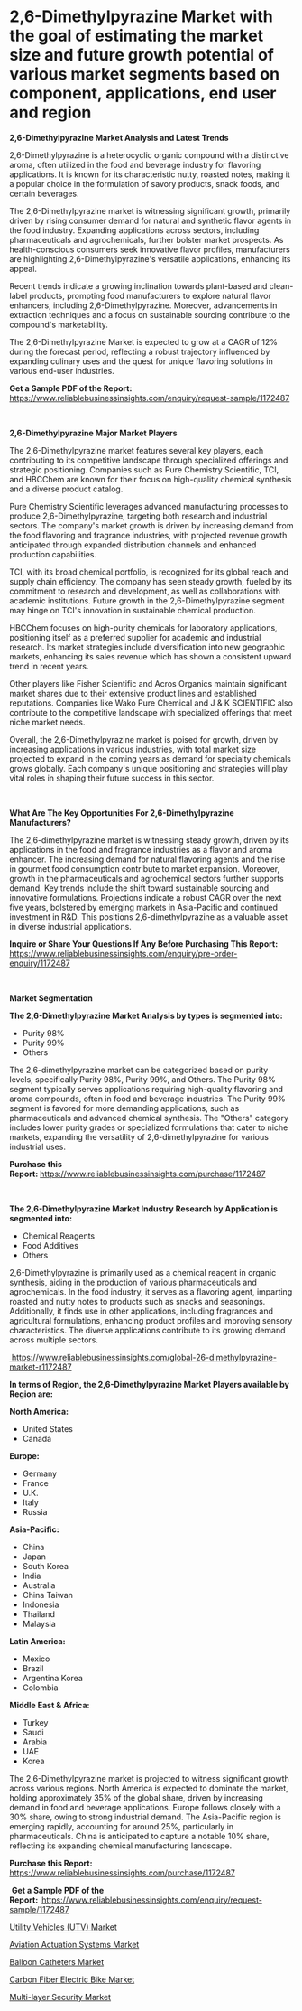 <p><h1>2,6-Dimethylpyrazine Market with the goal of estimating the market size and future growth potential of various market segments based on component, applications, end user and region</h1></p><p><strong>2,6-Dimethylpyrazine Market Analysis and Latest Trends</strong></p>
<p><p>2,6-Dimethylpyrazine is a heterocyclic organic compound with a distinctive aroma, often utilized in the food and beverage industry for flavoring applications. It is known for its characteristic nutty, roasted notes, making it a popular choice in the formulation of savory products, snack foods, and certain beverages.</p><p>The 2,6-Dimethylpyrazine market is witnessing significant growth, primarily driven by rising consumer demand for natural and synthetic flavor agents in the food industry. Expanding applications across sectors, including pharmaceuticals and agrochemicals, further bolster market prospects. As health-conscious consumers seek innovative flavor profiles, manufacturers are highlighting 2,6-Dimethylpyrazine's versatile applications, enhancing its appeal.</p><p>Recent trends indicate a growing inclination towards plant-based and clean-label products, prompting food manufacturers to explore natural flavor enhancers, including 2,6-Dimethylpyrazine. Moreover, advancements in extraction techniques and a focus on sustainable sourcing contribute to the compound's marketability. </p><p>The 2,6-Dimethylpyrazine Market is expected to grow at a CAGR of 12% during the forecast period, reflecting a robust trajectory influenced by expanding culinary uses and the quest for unique flavoring solutions in various end-user industries.</p></p>
<p><strong>Get a Sample PDF of the Report:&nbsp;</strong> <a href="https://www.reliablebusinessinsights.com/enquiry/request-sample/1172487?utm_campaign=62&utm_medium=2&utm_source=Github&utm_content=ia&utm_term=01102024&utm_id=26-dimethylpyrazine">https://www.reliablebusinessinsights.com/enquiry/request-sample/1172487</a></p>
<p>&nbsp;</p>
<p><strong>2,6-Dimethylpyrazine Major Market Players</strong></p>
<p><p>The 2,6-Dimethylpyrazine market features several key players, each contributing to its competitive landscape through specialized offerings and strategic positioning. Companies such as Pure Chemistry Scientific, TCI, and HBCChem are known for their focus on high-quality chemical synthesis and a diverse product catalog.</p><p>Pure Chemistry Scientific leverages advanced manufacturing processes to produce 2,6-Dimethylpyrazine, targeting both research and industrial sectors. The company's market growth is driven by increasing demand from the food flavoring and fragrance industries, with projected revenue growth anticipated through expanded distribution channels and enhanced production capabilities.</p><p>TCI, with its broad chemical portfolio, is recognized for its global reach and supply chain efficiency. The company has seen steady growth, fueled by its commitment to research and development, as well as collaborations with academic institutions. Future growth in the 2,6-Dimethylpyrazine segment may hinge on TCI's innovation in sustainable chemical production.</p><p>HBCChem focuses on high-purity chemicals for laboratory applications, positioning itself as a preferred supplier for academic and industrial research. Its market strategies include diversification into new geographic markets, enhancing its sales revenue which has shown a consistent upward trend in recent years.</p><p>Other players like Fisher Scientific and Acros Organics maintain significant market shares due to their extensive product lines and established reputations. Companies like Wako Pure Chemical and J & K SCIENTIFIC also contribute to the competitive landscape with specialized offerings that meet niche market needs.</p><p>Overall, the 2,6-Dimethylpyrazine market is poised for growth, driven by increasing applications in various industries, with total market size projected to expand in the coming years as demand for specialty chemicals grows globally. Each company's unique positioning and strategies will play vital roles in shaping their future success in this sector.</p></p>
<p>&nbsp;</p>
<p><strong>What Are The Key Opportunities For 2,6-Dimethylpyrazine Manufacturers?</strong></p>
<p><p>The 2,6-dimethylpyrazine market is witnessing steady growth, driven by its applications in the food and fragrance industries as a flavor and aroma enhancer. The increasing demand for natural flavoring agents and the rise in gourmet food consumption contribute to market expansion. Moreover, growth in the pharmaceuticals and agrochemical sectors further supports demand. Key trends include the shift toward sustainable sourcing and innovative formulations. Projections indicate a robust CAGR over the next five years, bolstered by emerging markets in Asia-Pacific and continued investment in R&D. This positions 2,6-dimethylpyrazine as a valuable asset in diverse industrial applications.</p></p>
<p><strong>Inquire or Share Your Questions If Any Before Purchasing This Report:</strong> <a href="https://www.reliablebusinessinsights.com/enquiry/pre-order-enquiry/1172487?utm_campaign=62&utm_medium=2&utm_source=Github&utm_content=ia&utm_term=01102024&utm_id=26-dimethylpyrazine">https://www.reliablebusinessinsights.com/enquiry/pre-order-enquiry/1172487</a></p>
<p>&nbsp;</p>
<p><strong>Market Segmentation</strong></p>
<p><strong>The 2,6-Dimethylpyrazine Market Analysis by types is segmented into:</strong></p>
<p><ul><li>Purity 98%</li><li>Purity 99%</li><li>Others</li></ul></p>
<p><p>The 2,6-dimethylpyrazine market can be categorized based on purity levels, specifically Purity 98%, Purity 99%, and Others. The Purity 98% segment typically serves applications requiring high-quality flavoring and aroma compounds, often in food and beverage industries. The Purity 99% segment is favored for more demanding applications, such as pharmaceuticals and advanced chemical synthesis. The "Others" category includes lower purity grades or specialized formulations that cater to niche markets, expanding the versatility of 2,6-dimethylpyrazine for various industrial uses.</p></p>
<p><strong>Purchase this Report:&nbsp;</strong><a href="https://www.reliablebusinessinsights.com/purchase/1172487?utm_campaign=62&utm_medium=2&utm_source=Github&utm_content=ia&utm_term=01102024&utm_id=26-dimethylpyrazine">https://www.reliablebusinessinsights.com/purchase/1172487</a></p>
<p>&nbsp;</p>
<p><strong>The 2,6-Dimethylpyrazine Market Industry Research by Application is segmented into:</strong></p>
<p><ul><li>Chemical Reagents</li><li>Food Additives</li><li>Others</li></ul></p>
<p><p>2,6-Dimethylpyrazine is primarily used as a chemical reagent in organic synthesis, aiding in the production of various pharmaceuticals and agrochemicals. In the food industry, it serves as a flavoring agent, imparting roasted and nutty notes to products such as snacks and seasonings. Additionally, it finds use in other applications, including fragrances and agricultural formulations, enhancing product profiles and improving sensory characteristics. The diverse applications contribute to its growing demand across multiple sectors.</p></p>
<p><a href="https://www.reliablebusinessinsights.com/global-26-dimethylpyrazine-market-r1172487?utm_campaign=62&utm_medium=2&utm_source=Github&utm_content=ia&utm_term=01102024&utm_id=26-dimethylpyrazine">&nbsp;https://www.reliablebusinessinsights.com/global-26-dimethylpyrazine-market-r1172487</a></p>
<p><strong>In terms of Region, the 2,6-Dimethylpyrazine Market Players available by Region are:</strong></p>
<p>
    <p> <strong> North America: </strong>
        <ul>
            <li>United States</li>
            <li>Canada</li>
        </ul>
        </p> 
    <p> <strong> Europe: </strong>
        <ul>
            <li>Germany</li>
            <li>France</li>
            <li>U.K.</li>
            <li>Italy</li>
            <li>Russia</li>
        </ul>
        </p> 
    <p> <strong> Asia-Pacific: </strong>
        <ul>
            <li>China</li>
            <li>Japan</li>
            <li>South Korea</li>
            <li>India</li>
            <li>Australia</li>
            <li>China Taiwan</li>
            <li>Indonesia</li>
            <li>Thailand</li>
            <li>Malaysia</li>
        </ul>
        </p> 
    <p> <strong> Latin America: </strong>
        <ul>
            <li>Mexico</li>
            <li>Brazil</li>
            <li>Argentina Korea</li>
            <li>Colombia</li>
        </ul>
        </p> 
    <p> <strong> Middle East & Africa: </strong>
        <ul>
            <li>Turkey</li>
            <li>Saudi</li>
            <li>Arabia</li>
            <li>UAE</li>
            <li>Korea</li>
        </ul>
    </p>
    </p>
<p><p>The 2,6-Dimethylpyrazine market is projected to witness significant growth across various regions. North America is expected to dominate the market, holding approximately 35% of the global share, driven by increasing demand in food and beverage applications. Europe follows closely with a 30% share, owing to strong industrial demand. The Asia-Pacific region is emerging rapidly, accounting for around 25%, particularly in pharmaceuticals. China is anticipated to capture a notable 10% share, reflecting its expanding chemical manufacturing landscape.</p></p>
<p><strong>Purchase this Report: </strong><a href="https://www.reliablebusinessinsights.com/purchase/1172487?utm_campaign=62&utm_medium=2&utm_source=Github&utm_content=ia&utm_term=01102024&utm_id=26-dimethylpyrazine">https://www.reliablebusinessinsights.com/purchase/1172487</a></p>
<p>&nbsp;<strong>Get a Sample PDF of the Report:&nbsp;&nbsp;</strong><a href="https://www.reliablebusinessinsights.com/enquiry/request-sample/1172487?utm_campaign=62&utm_medium=2&utm_source=Github&utm_content=ia&utm_term=01102024&utm_id=26-dimethylpyrazine">https://www.reliablebusinessinsights.com/enquiry/request-sample/1172487</a></p>
<p><strong></strong></p>
<p><p><a href="https://medium.com/@cleogerhold_78164/utility-vehicles-utv-market-forecast-global-market-trends-and-analysis-from-2024-to-2031-covered-8203d3a969eb?utm_campaign=62&utm_medium=2&utm_source=Github&utm_content=ia&utm_term=01102024&utm_id=26-dimethylpyrazine">Utility Vehicles (UTV) Market</a></p><p><a href="https://medium.com/@cleogerhold_78164/in-depth-aviation-actuation-systems-market-review-size-share-and-10-7-cagr-e99920323dcf?utm_campaign=62&utm_medium=2&utm_source=Github&utm_content=ia&utm_term=01102024&utm_id=26-dimethylpyrazine">Aviation Actuation Systems Market</a></p><p><a href="https://www.linkedin.com/pulse/balloon-catheters-market-research-report-includes-analysis-xgjie?utm_campaign=62&utm_medium=2&utm_source=Github&utm_content=ia&utm_term=01102024&utm_id=26-dimethylpyrazine">Balloon Catheters Market</a></p><p><a href="https://www.linkedin.com/pulse/how-regional-markets-adapting-carbon-fiber-electric-bike-market-cbhic?utm_campaign=62&utm_medium=2&utm_source=Github&utm_content=ia&utm_term=01102024&utm_id=26-dimethylpyrazine">Carbon Fiber Electric Bike Market</a></p><p><a href="https://issuu.com/reportprime-2/docs/multi-layer-security-market-size-20_c186af22e28077?utm_campaign=62&utm_medium=2&utm_source=Github&utm_content=ia&utm_term=01102024&utm_id=26-dimethylpyrazine">Multi-layer Security Market</a></p></p>